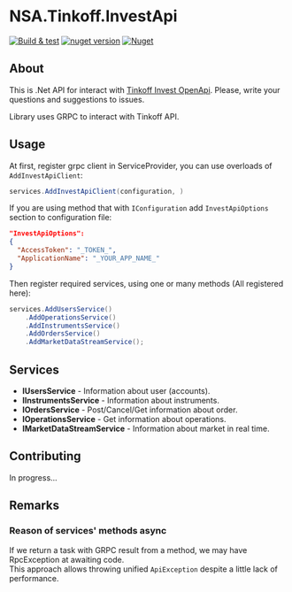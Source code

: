 # NSA.Tinkoff.InvestApi

[![Build & test](https://github.com/nazarovsa/NSA.Tinkoff.InvestApi/actions/workflows/dotnet-build-and-test.yml/badge.svg)](https://github.com/nazarovsa/NSA.Tinkoff.InvestApi/actions/workflows/dotnet-build-and-test.yml)
[![nuget version](https://img.shields.io/nuget/v/NSA.Tinkoff.InvestApi)](https://www.nuget.org/packages/NSA.Tinkoff.InvestApi/)
[![Nuget](https://img.shields.io/nuget/dt/NSA.Tinkoff.InvestApi?color=%2300000)](https://www.nuget.org/packages/NSA.Tinkoff.InvestApi/)
## About
This is .Net API for interact with [Tinkoff Invest OpenApi](https://github.com/Tinkoff/investAPI). Please, write your questions and suggestions to issues.

Library uses GRPC to interact with Tinkoff API.

## Usage
At first, register grpc client in ServiceProvider, you can use overloads of `AddInvestApiClient`:
```csharp
services.AddInvestApiClient(configuration, )
```

If you are using method that with `IConfiguration` add `InvestApiOptions` section to configuration file:
```json
"InvestApiOptions":
{
  "AccessToken": "_TOKEN_",
  "ApplicationName": "_YOUR_APP_NAME_"
}
```

Then register required services, using one or many methods (All registered here): 
```csharp
services.AddUsersService()
    .AddOperationsService()
    .AddInstrumentsService()
    .AddOrdersService()
    .AddMarketDataStreamService();
```

## Services 
- **IUsersService** - Information about user (accounts).
- **IInstrumentsService** - Information about instruments.
- **IOrdersService** - Post/Cancel/Get information about order.
- **IOperationsService** - Get information about operations.
- **IMarketDataStreamService** - Information about market in real time.

## Contributing
In progress...

## Remarks
### Reason of services' methods async
If we return a task with GRPC result from a method, we may have RpcException at awaiting code.  
This approach allows throwing unified `ApiException` despite a little lack of performance.

